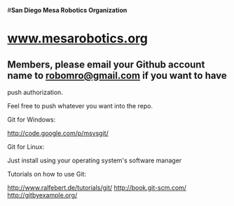 #**San Diego Mesa Robotics Organization**
# www.mesarobotics.org

## Members, please email your Github account name to robomro@gmail.com if you want to have
push authorization.

Feel free to push whatever you want into the repo.

Git for Windows:

http://code.google.com/p/msysgit/

Git for Linux:

Just install using your operating system's software manager

Tutorials on how to use Git:

http://www.ralfebert.de/tutorials/git/
http://book.git-scm.com/
http://gitbyexample.org/